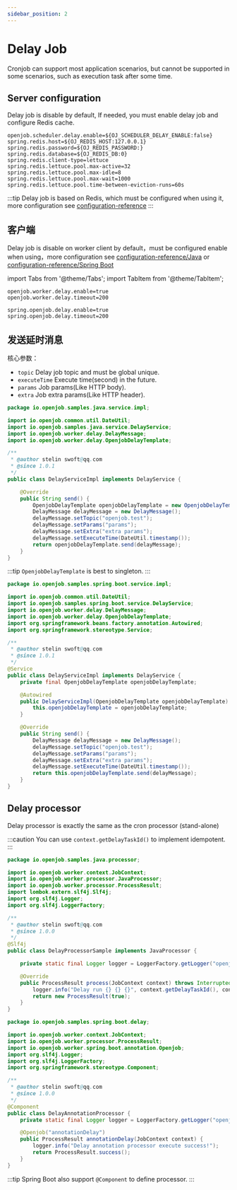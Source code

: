 ```yaml
---
sidebar_position: 2
---
```


# Delay Job

Cronjob can support most application scenarios, but cannot be supported in some scenarios, such as execution task after some time.

## Server configuration

Delay job is disable by default, If needed, you must enable delay job and configure Redis cache.

```properties
openjob.scheduler.delay.enable=${OJ_SCHEDULER_DELAY_ENABLE:false}
spring.redis.host=${OJ_REDIS_HOST:127.0.0.1}
spring.redis.password=${OJ_REDIS_PASSWORD:}
spring.redis.database=${OJ_REDIS_DB:0}
spring.redis.client-type=lettuce
spring.redis.lettuce.pool.max-active=32
spring.redis.lettuce.pool.max-idle=8
spring.redis.lettuce.pool.max-wait=1000
spring.redis.lettuce.pool.time-between-eviction-runs=60s
```

:::tip
Delay job is based on Redis, which must be configured when using it, more configuration see [configuration-reference](/docs/developer-guide/config-reference/server)
:::

## 客户端
Delay job is disable on worker client by default，must be configured enable when using，more configuration see [configuration-reference/Java](/docs/developer-guide/config-reference/java) or [configuration-reference/Spring Boot](/docs/developer-guide/config-reference/spring-boot)

import Tabs from '@theme/Tabs';
import TabItem from '@theme/TabItem';

<Tabs>
  <TabItem value="java" label="Java" default>

```properties
openjob.worker.delay.enable=true
openjob.worker.delay.timeout=200
```
  </TabItem>
  <TabItem value="spring-boot" label="Spring Boot">

```properties
spring.openjob.delay.enable=true
spring.openjob.delay.timeout=200
```
  </TabItem>
</Tabs>

## 发送延时消息

核心参数：
- `topic` Delay job topic and must be global unique.
- `executeTime` Execute time(second) in the future.
- `params` Job params(Like HTTP body).
- `extra` Job extra params(Like HTTP header).

<Tabs>
  <TabItem value="java" label="Java" default>

```java
package io.openjob.samples.java.service.impl;

import io.openjob.common.util.DateUtil;
import io.openjob.samples.java.service.DelayService;
import io.openjob.worker.delay.DelayMessage;
import io.openjob.worker.delay.OpenjobDelayTemplate;

/**
 * @author stelin swoft@qq.com
 * @since 1.0.1
 */
public class DelayServiceImpl implements DelayService {

    @Override
    public String send() {
        OpenjobDelayTemplate openjobDelayTemplate = new OpenjobDelayTemplate();
        DelayMessage delayMessage = new DelayMessage();
        delayMessage.setTopic("openjob.test");
        delayMessage.setParams("params");
        delayMessage.setExtra("extra params");
        delayMessage.setExecuteTime(DateUtil.timestamp());
        return openjobDelayTemplate.send(delayMessage);
    }
}
```

:::tip
`OpenjobDelayTemplate` is best to singleton.
:::
</TabItem>
<TabItem value="spring-boot" label="Spring Boot">

```java
package io.openjob.samples.spring.boot.service.impl;

import io.openjob.common.util.DateUtil;
import io.openjob.samples.spring.boot.service.DelayService;
import io.openjob.worker.delay.DelayMessage;
import io.openjob.worker.delay.OpenjobDelayTemplate;
import org.springframework.beans.factory.annotation.Autowired;
import org.springframework.stereotype.Service;

/**
 * @author stelin swoft@qq.com
 * @since 1.0.1
 */
@Service
public class DelayServiceImpl implements DelayService {
    private final OpenjobDelayTemplate openjobDelayTemplate;

    @Autowired
    public DelayServiceImpl(OpenjobDelayTemplate openjobDelayTemplate) {
        this.openjobDelayTemplate = openjobDelayTemplate;
    }

    @Override
    public String send() {
        DelayMessage delayMessage = new DelayMessage();
        delayMessage.setTopic("openjob.test");
        delayMessage.setParams("params");
        delayMessage.setExtra("extra params");
        delayMessage.setExecuteTime(DateUtil.timestamp());
        return this.openjobDelayTemplate.send(delayMessage);
    }
}
```
  </TabItem>
</Tabs>

## Delay processor

Delay processor is exactly the same as the cron processor (stand-alone)

:::caution
You can use `context.getDelayTaskId()` to implement idempotent.
:::

<Tabs>
  <TabItem value="java" label="Java" default>

```java
package io.openjob.samples.java.processor;

import io.openjob.worker.context.JobContext;
import io.openjob.worker.processor.JavaProcessor;
import io.openjob.worker.processor.ProcessResult;
import lombok.extern.slf4j.Slf4j;
import org.slf4j.Logger;
import org.slf4j.LoggerFactory;

/**
 * @author stelin swoft@qq.com
 * @since 1.0.0
 */
@Slf4j
public class DelayProcessorSample implements JavaProcessor {

    private static final Logger logger = LoggerFactory.getLogger("openjob");

    @Override
    public ProcessResult process(JobContext context) throws InterruptedException {
        logger.info("Delay run {} {} {}", context.getDelayTaskId(), context.getDelayParams(), context.getDelayExtra());
        return new ProcessResult(true);
    }
}
```
  </TabItem>
  <TabItem value="spring-boot" label="Spring Boot">

```java
package io.openjob.samples.spring.boot.delay;

import io.openjob.worker.context.JobContext;
import io.openjob.worker.processor.ProcessResult;
import io.openjob.worker.spring.boot.annotation.Openjob;
import org.slf4j.Logger;
import org.slf4j.LoggerFactory;
import org.springframework.stereotype.Component;

/**
 * @author stelin swoft@qq.com
 * @since 1.0.0
 */
@Component
public class DelayAnnotationProcessor {
    private static final Logger logger = LoggerFactory.getLogger("openjob");

    @Openjob("annotationDelay")
    public ProcessResult annotationDelay(JobContext context) {
        logger.info("Delay annotation processor execute success!");
        return ProcessResult.success();
    }
}
```

:::tip
Spring Boot also support  `@Component` to define processor.
:::
</TabItem>
</Tabs>